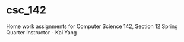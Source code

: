 # csc_142
Home work assignments for Computer Science 142, Section 12
Spring Quarter
Instructor - Kai Yang
